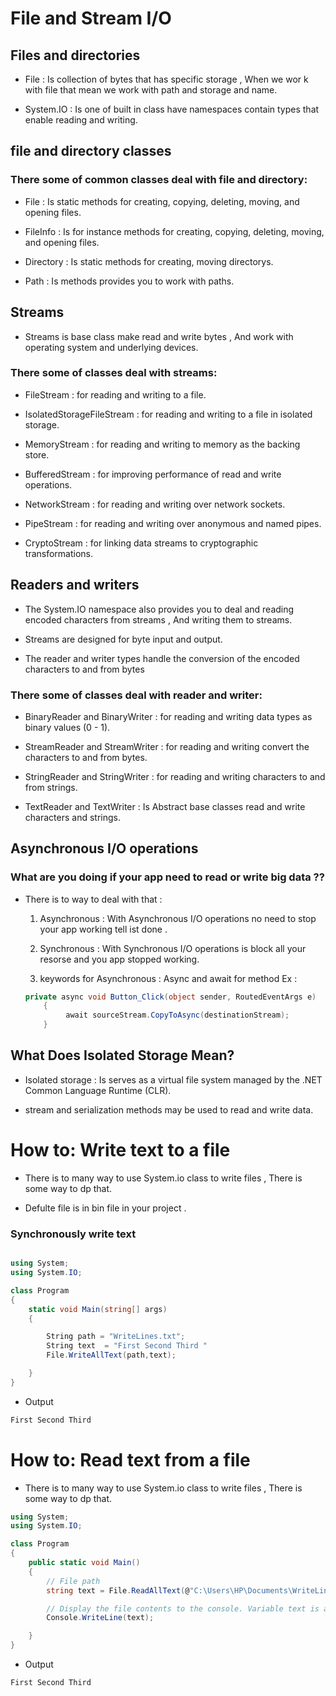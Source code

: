 # File and Stream I/O

## Files and directories

- File : Is collection of bytes that has specific storage , When we wor k with file that mean we work with path and storage and name.

- System.IO : Is one of built in class have namespaces contain types that enable reading and writing.

## file and directory classes

### There some of common classes deal with file and directory:

- File : Is static methods for creating, copying, deleting, moving, and opening files.

- FileInfo : Is for instance methods for creating, copying, deleting, moving, and opening files.

- Directory : Is static methods for creating, moving directorys.

- Path : Is methods provides you to work with paths.

## Streams

- Streams is base class make read and write bytes , And work with operating system and underlying devices.


### There some of classes deal with streams:

- FileStream : for reading and writing to a file.

- IsolatedStorageFileStream : for reading and writing to a file in isolated storage.

- MemoryStream : for reading and writing to memory as the backing store.

- BufferedStream : for improving performance of read and write operations.

- NetworkStream : for reading and writing over network sockets.

- PipeStream : for reading and writing over anonymous and named pipes.

- CryptoStream : for linking data streams to cryptographic transformations.

## Readers and writers


- The System.IO namespace also provides you to deal and reading encoded characters from streams , And writing them to streams. 

- Streams are designed for byte input and output. 

- The reader and writer types handle the conversion of the encoded characters to and from bytes

### There some of classes deal with reader and writer:


- BinaryReader and BinaryWriter : for reading and writing data types as binary values (0 - 1).

- StreamReader and StreamWriter : for reading and writing convert the characters to and from bytes.

- StringReader and StringWriter : for reading and writing characters to and from strings.

- TextReader and TextWriter : Is Abstract base classes read and write characters and strings.

## Asynchronous I/O operations

### What are you doing if your app need to read or write big data ??

- There is to way to deal with that :
    1. Asynchronous : With Asynchronous I/O operations no need to stop your app working tell ist done .

    2. Synchronous : With Synchronous I/O operations is block all your resorse and you app stopped working.

    3. keywords for Asynchronous : Async and await for method Ex :

    ```C#
    private async void Button_Click(object sender, RoutedEventArgs e)
        {
             await sourceStream.CopyToAsync(destinationStream);
        }
    ```

## What Does Isolated Storage Mean?

- Isolated storage : Is  serves as a virtual file system managed by the .NET Common Language Runtime (CLR).

- stream and serialization methods may be used to read and write data.



# How to: Write text to a file

- There is to many way to use System.io class  to write files , There is some way to dp that.

- Defulte file is in bin file in your project . 
### Synchronously write text

```C# 

using System;
using System.IO;

class Program
{
    static void Main(string[] args)
    {

        String path = "WriteLines.txt";
        String text  = "First Second Third "
        File.WriteAllText(path,text);

    }
}
```

- Output

```bash
First Second Third
```


# How to: Read text from a file


- There is to many way to use System.io class  to write files , There is some way to dp that.

```C#
using System;
using System.IO;

class Program
{
    public static void Main()
    {
        // File path
        string text = File.ReadAllText(@"C:\Users\HP\Documents\WriteLines.txt");

        // Display the file contents to the console. Variable text is a string.
        Console.WriteLine(text);

    }
}
```

- Output

```bash
First Second Third
```
